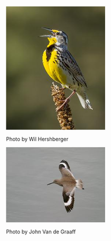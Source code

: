 ![weme-11](../images/weme-11.jpg)

Photo by Wil Hershberger

![will-1](../images/will-1.jpg)

Photo by John Van de Graaff
